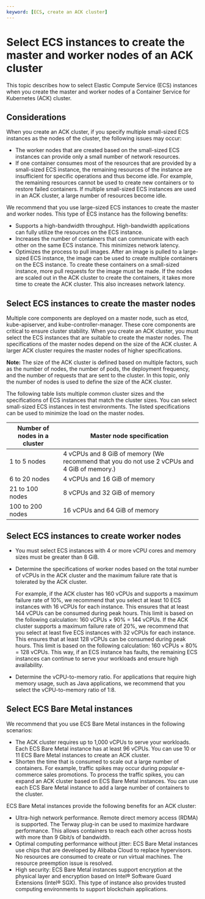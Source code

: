 ```yaml
---
keyword: [ECS, create an ACK cluster]
---
```


# Select ECS instances to create the master and worker nodes of an ACK cluster

This topic describes how to select Elastic Compute Service \(ECS\) instances when you create the master and worker nodes of a Container Service for Kubernetes \(ACK\) cluster.

## Considerations

When you create an ACK cluster, if you specify multiple small-sized ECS instances as the nodes of the cluster, the following issues may occur:

-   The worker nodes that are created based on the small-sized ECS instances can provide only a small number of network resources.
-   If one container consumes most of the resources that are provided by a small-sized ECS instance, the remaining resources of the instance are insufficient for specific operations and thus become idle. For example, the remaining resources cannot be used to create new containers or to restore failed containers. If multiple small-sized ECS instances are used in an ACK cluster, a large number of resources become idle.

We recommend that you use large-sized ECS instances to create the master and worker nodes. This type of ECS instance has the following benefits:

-   Supports a high-bandwidth throughput. High-bandwidth applications can fully utilize the resources on the ECS instance.
-   Increases the number of containers that can communicate with each other on the same ECS instance. This minimizes network latency.
-   Optimizes the process to pull images. After an image is pulled to a large-sized ECS instance, the image can be used to create multiple containers on the ECS instance. To create these containers on a small-sized instance, more pull requests for the image must be made. If the nodes are scaled out in the ACK cluster to create the containers, it takes more time to create the ACK cluster. This also increases network latency.

## Select ECS instances to create the master nodes

Multiple core components are deployed on a master node, such as etcd, kube-apiserver, and kube-controller-manager. These core components are critical to ensure cluster stability. When you create an ACK cluster, you must select the ECS instances that are suitable to create the master nodes. The specifications of the master nodes depend on the size of the ACK cluster. A larger ACK cluster requires the master nodes of higher specifications.

**Note:** The size of the ACK cluster is defined based on multiple factors, such as the number of nodes, the number of pods, the deployment frequency, and the number of requests that are sent to the cluster. In this topic, only the number of nodes is used to define the size of the ACK cluster.

The following table lists multiple common cluster sizes and the specifications of ECS instances that match the cluster sizes. You can select small-sized ECS instances in test environments. The listed specifications can be used to minimize the load on the master nodes.

|Number of nodes in a cluster|Master node specification|
|----------------------------|-------------------------|
|1 to 5 nodes|4 vCPUs and 8 GiB of memory \(We recommend that you do not use 2 vCPUs and 4 GiB of memory.\)|
|6 to 20 nodes|4 vCPUs and 16 GiB of memory|
|21 to 100 nodes|8 vCPUs and 32 GiB of memory|
|100 to 200 nodes|16 vCPUs and 64 GiB of memory|

## Select ECS instances to create worker nodes

-   You must select ECS instances with 4 or more vCPU cores and memory sizes must be greater than 8 GiB.
-   Determine the specifications of worker nodes based on the total number of vCPUs in the ACK cluster and the maximum failure rate that is tolerated by the ACK cluster.

    For example, if the ACK cluster has 160 vCPUs and supports a maximum failure rate of 10%, we recommend that you select at least 10 ECS instances with 16 vCPUs for each instance. This ensures that at least 144 vCPUs can be consumed during peak hours. This limit is based on the following calculation: 160 vCPUs × 90% = 144 vCPUs. If the ACK cluster supports a maximum failure rate of 20%, we recommend that you select at least five ECS instances with 32 vCPUs for each instance. This ensures that at least 128 vCPUs can be consumed during peak hours. This limit is based on the following calculation: 160 vCPUs × 80% = 128 vCPUs. This way, if an ECS instance has faults, the remaining ECS instances can continue to serve your workloads and ensure high availability.

-   Determine the vCPU-to-memory ratio. For applications that require high memory usage, such as Java applications, we recommend that you select the vCPU-to-memory ratio of 1:8.

## Select ECS Bare Metal instances

We recommend that you use ECS Bare Metal instances in the following scenarios:

-   The ACK cluster requires up to 1,000 vCPUs to serve your workloads. Each ECS Bare Metal instance has at least 96 vCPUs. You can use 10 or 11 ECS Bare Metal instances to create an ACK cluster.
-   Shorten the time that is consumed to scale out a large number of containers. For example, traffic spikes may occur during popular e-commerce sales promotions. To process the traffic spikes, you can expand an ACK cluster based on ECS Bare Metal instances. You can use each ECS Bare Metal instance to add a large number of containers to the cluster.

ECS Bare Metal instances provide the following benefits for an ACK cluster:

-   Ultra-high network performance. Remote direct memory access \(RDMA\) is supported. The Terway plug-in can be used to maximize hardware performance. This allows containers to reach each other across hosts with more than 9 Gbit/s of bandwidth.
-   Optimal computing performance without jitter: ECS Bare Metal instances use chips that are developed by Alibaba Cloud to replace hypervisors. No resources are consumed to create or run virtual machines. The resource preemption issue is resolved.
-   High security: ECS Bare Metal instances support encryption at the physical layer and encryption based on Intel® Software Guard Extensions \(Intel® SGX\). This type of instance also provides trusted computing environments to support blockchain applications.


